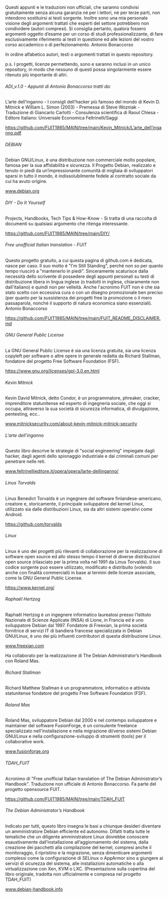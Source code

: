 Questi appunti e le traduzioni non ufficiali, che saranno condivisi gratuitamente senza alcuna garanzia né per i lettori, né per terze parti, non intendono sostituirsi ai testi sorgente. Inoltre sono una mia personale visione degli argomenti trattati che esperti del settore potrebbero non condividere (autori compresi). Si consiglia pertanto, qualora fossero argomenti oggetto d’esame per un corso di studi professionalizzante, di fare esclusivamente riferimento ai testi in questione ed alle lezioni del vostro corso accademico o di perfezionamento. Antonio Bonaccorso 


In ordine alfabetico autori, testi o argomenti trattati in questo repository. 

p.s. I progetti, licenze permettendo, sono e saranno inclusi in un unico repository, in modo che nessuno di questi possa singolarmente essere ritenuto più importante di altri. 

###### ADI_v.1.0 - Appunti di Antonio Bonaccorso tratti da:

L’arte dell’inganno - I consigli dell’hacker più famoso del mondo di Kevin D. Mitnick e William L. Simon (2003) - Premessa di Steve Wozniak - Traduzione di Giancarlo Carlotti - Consulenza scientifica di Raoul Chiesa - Editore Italiano: Universale Economica Feltrinelli/Saggi

https://github.com/FUIT1985/MAIN/tree/main/Kevin_Mitnick/L’arte_dell’inganno.pdf

###### DEBIAN

Debian GNU/Linux, è una distribuzione non commerciale molto popolare, famosa per la sua affidabilità e 
sicurezza. Il Progetto Debian, realizzato e tenuto in piedi da un’impressionante comunità di migliaia di 
sviluppatori sparsi in tutto il mondo, è indissolubilmente fedele al contratto sociale da cui ha avuto 
origine. 

www.debian.org

###### DIY - Do It Yourself

Projects, Handbooks, Tech Tips & How-Know - Si tratta di una raccolta di documenti su qualsiasi argomento che ritenga interessante. 

https://github.com/FUIT1985/MAIN/tree/main/DIY/

###### Free unofficial Italian translation - FUIT

Questo progetto gratuito, a cui questa pagina di github.com è dedicata, nasce per caso. Il suo motto è "I'm Still Standing", perché non so per quanto tempo riuscirò a "mantenerlo in piedi". Sinceramente scaturisce dalla necessità dello scrivente di possedere degli appunti personali su testi di distribuzione libera in lingua inglese (o tradotti in inglese, chiaramente non dall'italiano) e quindi non per velleità. Anche l'acronimo FUIT non è che sia stato scelto con eccessiva cura o con un disegno promozionale ben preciso (per quanto per la sussistenza dei progetti free la promozione o il mero passaparola, nonché il supporto di natura economica siano essenziali). Antonio Bonaccorso 

https://github.com/FUIT1985/MAIN/tree/main/FUIT_README_DISCLAIMER.md

###### GNU General Public License

La GNU General Public License è sia una licenza gratuita, sia una licenza copyleft per software o altre opere in generale redatta da Richard Stallman, fondatore del progetto Free Software Foundation (FSF). 

https://www.gnu.org/licenses/gpl-3.0.en.html

###### Kevin Mitnick

Kevin David Mitnick, detto Condor, è un programmatore, phreaker, cracker, imprenditore statunitense ed esperto di ingegneria sociale, che oggi si occupa, attraverso la sua società di sicurezza informatica, di divulgazione, pentesting, ecc..

www.mitnicksecurity.com/about-kevin-mitnick-mitnick-security





###### L'arte dell'inganno

Questo libro descrive le strategie di "social engineering" impiegate dagli hacker, dagli agenti dello spionaggio industriale e dai criminali comuni per penetrare nelle reti.

www.feltrinellieditore.it/opera/opera/larte-dellinganno/

###### Linus Torvalds

Linus Benedict Torvalds è un ingegnere del software finlandese-americano, creatore e, storicamente, il principale sviluppatore del kernel Linux, utilizzato sia dalle distribuzioni Linux, sia da altri sistemi operativi come Android.

https://github.com/torvalds

###### Linux

Linux è uno dei progetti più rilevanti di collaborazione per la realizzazione di software open source ed allo stesso tempo il kernel di diverse distribuzioni open source (rilasciato per la prima volta nel 1991 da Linus Torvalds). Il suo codice sorgente può essere utilizzato, modificato e distribuito (volendo anche con finalità commerciali) in base ai termini delle licenze associate, come la GNU General Public License.

https://www.kernel.org/

###### Raphaël Hertzog

Raphaël Hertzog è un ingegnere informatico laureatosi presso l’Istituto Nazionale di Scienze Applicate (INSA) di Lione, in 
Francia ed è uno sviluppatore Debian dal 1997. Fondatore di Freexian, la prima società fornitrice di servizi IT di 
bandiera francese specializzata in Debian GNU/Linux, è uno dei più influenti contributori di questa distribuzione Linux.

www.freexian.com



Ha collaborato per la realizzazione di The Debian Administrator’s Handbook con Roland Mas.  

###### Richard Stallman

Richard Matthew Stallman è un programmatore, informatico e attivista statunitense fondatore del progetto Free Software Foundation (FSF). 

###### Roland Mas

Roland Mas, sviluppatore Debian dal 2000 e nel contempo sviluppatore e maintainer del software FusionForge, è un consulente freelance specializzato nell'installazione e nella migrazione di/verso sistemi Debian GNU/Linux e nella configurazione-sviluppo di strumenti (tools) per il collaborative work.

www.fusionforge.org

###### TDAH_FUIT

Acronimo di "Free unofficial Italian translation of The Debian Administrator’s Handbook". Traduzione non ufficiale di Antonio Bonaccorso. Fa parte del progetto opensource FUIT.

https://github.com/FUIT1985/MAIN/tree/main/TDAH_FUIT

###### The Debian Administrator’s Handbook 

Indicato per tutti, questo libro insegna le basi a chiunque desideri diventare un amministratore Debian efficiente ed autonomo. Difatti tratta tutte le tematiche che un diligente amministratore Linux dovrebbe conoscere esaustivamente dall’installazione all’aggiornamento del sistema, dalla creazione dei pacchetti alla compilazione del kernel, compresi anche il monitoraggio, il ripristino e la migrazione, senza dimenticare argomenti complessi come la configurazione di SELinux o AppArmor sino a giungere ai servizi di sicurezza del sistema, alle installazioni automatiche o alla virtualizzazione con Xen, KVM o LXC. (Presentazione sulla copertina del libro originale, tradotta non ufficialmente e compresa nel progetto TDAH_FUIT) 

www.debian-handbook.info


 







 

 

 

 




 
  
 
   
 
 


